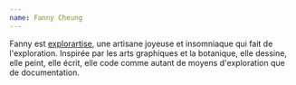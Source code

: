 ```yaml
---
name: Fanny Cheung
---
```


Fanny est [explorartise](https://ynote.hk/), une artisane joyeuse et insomniaque qui fait de l'exploration. Inspirée par les arts graphiques et la botanique, elle dessine, elle peint, elle écrit, elle code comme autant de moyens d'exploration que de documentation.
